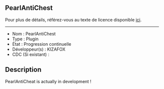 ## PearlAntiChest

Pour plus de détails, référez-vous au texte de licence disponible [ici](LICENCE).

------------------------------------

- Nom : PearlAntiChest
- Type : Plugin
- État : Progression continuelle
- Développeur(s) : KIZAFOX
- CDC (Si existant) :


## Description
PearlAntiCheat is actually in development !
